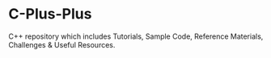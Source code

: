 # C-Plus-Plus
C++ repository which includes Tutorials, Sample Code, Reference Materials, Challenges &amp; Useful Resources.
